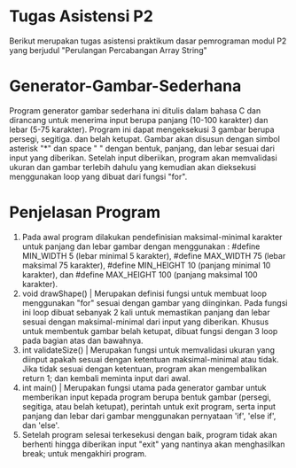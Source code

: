 # Tugas Asistensi P2
Berikut merupakan tugas asistensi praktikum dasar pemrograman modul P2 yang berjudul "Perulangan Percabangan Array String"

# Generator-Gambar-Sederhana
Program generator gambar sederhana ini ditulis dalam bahasa C dan dirancang untuk menerima input berupa panjang (10-100 karakter) dan lebar (5-75 karakter). Program ini dapat mengeksekusi 3 gambar berupa persegi, segitiga. dan belah ketupat. Gambar akan disusun dengan simbol asterisk "*" dan space " " dengan bentuk, panjang, dan lebar sesuai dari input yang diberikan. Setelah input diberiikan, program akan memvalidasi ukuran dan gambar terlebih dahulu yang kemudian akan dieksekusi menggunakan loop yang dibuat dari fungsi "for".

# Penjelasan Program 
1. Pada awal program dilakukan pendefinisian maksimal-minimal karakter untuk panjang dan lebar gambar dengan menggunakan :
   #define MIN_WIDTH 5     (lebar minimal 5 karakter),
   #define MAX_WIDTH 75    (lebar maksimal 75 karakter),
   #define MIN_HEIGHT 10   (panjang minimal 10 karakter), dan
   #define MAX_HEIGHT 100  (panjang maksimal 100 karakter).
2. void drawShape() | Merupakan definisi fungsi untuk membuat loop menggunakan "for" sesuai dengan gambar yang diinginkan. Pada fungsi ini loop dibuat sebanyak 2 kali untuk memastikan panjang dan lebar sesuai dengan maksimal-minimal dari input yang diberikan. Khusus untuk membentuk gambar belah ketupat, dibuat fungsi dengan 3 loop pada bagian atas dan bawahnya.
3. int validateSize() | Merupakan fungsi untuk memvalidasi ukuran yang diinput apakah sesuai dengan ketentuan maksimal-minimal atau tidak.  Jika tidak sesuai dengan ketentuan, program akan mengembalikan return 1; dan kembali meminta input dari awal.
4. int main() | Merupakan fungsi utama pada generator gambar untuk memberikan input kepada program berupa bentuk gambar (persegi, segitiga, atau belah ketupat), perintah untuk exit program, serta input panjang dan lebar dari gambar menggunakan pernyataan 'if', 'else if', dan 'else'.
5. Setelah program selesai terkesekusi dengan baik, program tidak akan berhenti hingga diberikan input  "exit" yang nantinya akan menghasilkan break; untuk mengakhiri program.
